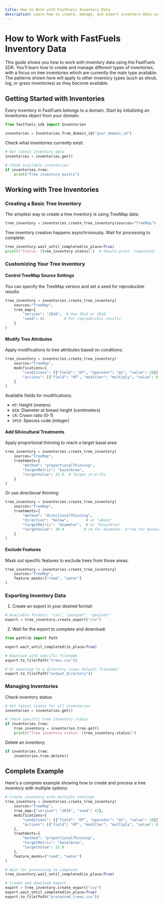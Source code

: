 ```yaml
---
title: How to Work with FastFuels Inventory Data
description: Learn how to create, manage, and export inventory data using the FastFuels SDK
---
```


# How to Work with FastFuels Inventory Data

This guide shows you how to work with inventory data using the FastFuels SDK. You'll learn how to create and manage different types of inventories, with a focus on tree inventories which are currently the main type available. The patterns shown here will apply to other inventory types (such as shrub, log, or grass inventories) as they become available.

## Getting Started with Inventories

Every inventory in FastFuels belongs to a domain. Start by initializing an Inventories object from your domain:

```python
from fastfuels_sdk import Inventories

inventories = Inventories.from_domain_id("your_domain_id")
```

Check what inventories currently exist:

```python
# Get latest inventory data
inventories = inventories.get()

# Check available inventories
if inventories.tree:
    print("Tree inventory exists")
```

## Working with Tree Inventories

### Creating a Basic Tree Inventory

The simplest way to create a tree inventory is using TreeMap data:

```python
tree_inventory = inventories.create_tree_inventory(sources="TreeMap")
```

Tree inventory creation happens asynchronously. Wait for processing to complete:

```python
tree_inventory.wait_until_completed(in_place=True)
print(f"Status: {tree_inventory.status}")  # Should print 'completed'
```

### Customizing Your Tree Inventory

#### Control TreeMap Source Settings

You can specify the TreeMap version and set a seed for reproducible results:

```python
tree_inventory = inventories.create_tree_inventory(
    sources="TreeMap",
    tree_map={
        "version": "2016",  # Use 2014 or 2016
        "seed": 42         # For reproducible results
    }
)
```

#### Modify Tree Attributes

Apply modifications to tree attributes based on conditions:

```python
tree_inventory = inventories.create_tree_inventory(
    sources="TreeMap",
    modifications={
        "conditions": [{"field": "HT", "operator": "gt", "value": 20}],
        "actions": [{"field": "HT", "modifier": "multiply", "value": 0.9}]
    }
)
```

Available fields for modifications:
- `HT`: Height (meters)
- `DIA`: Diameter at breast height (centimeters)
- `CR`: Crown ratio (0-1)
- `SPCD`: Species code (integer)

#### Add Silvicultural Treatments

Apply proportional thinning to reach a target basal area:

```python
tree_inventory = inventories.create_tree_inventory(
    sources="TreeMap",
    treatments={
        "method": "proportionalThinning",
        "targetMetric": "basalArea",
        "targetValue": 25.0  # Target in m²/ha
    }
)
```

Or use directional thinning:

```python
tree_inventory = inventories.create_tree_inventory(
    sources="TreeMap",
    treatments={
        "method": "directionalThinning",
        "direction": "below",        # or "above"
        "targetMetric": "diameter",  # or "basalArea"
        "targetValue": 30.0         # cm for diameter, m²/ha for basalArea
    }
)
```

#### Exclude Features

Mask out specific features to exclude trees from those areas:

```python
tree_inventory = inventories.create_tree_inventory(
    sources="TreeMap",
    feature_masks=["road", "water"]
)
```

### Exporting Inventory Data

1. Create an export in your desired format:

```python
# Available formats: "csv", "parquet", "geojson"
export = tree_inventory.create_export("csv")
```

2. Wait for the export to complete and download:

```python
from pathlib import Path

export.wait_until_completed(in_place=True)

# Download with specific filename
export.to_file(Path("trees.csv"))

# Or download to a directory (uses default filename)
export.to_file(Path("output_directory"))
```

### Managing Inventories

Check inventory status:

```python
# Get latest status for all inventories
inventories = inventories.get()

# Check specific tree inventory status
if inventories.tree:
    tree_inventory = inventories.tree.get()
    print(f"Tree inventory status: {tree_inventory.status}")
```

Delete an inventory:

```python
if inventories.tree:
    inventories.tree.delete()
```

## Complete Example

Here's a complete example showing how to create and process a tree inventory with multiple options:

```python
# Create inventory with multiple settings
tree_inventory = inventories.create_tree_inventory(
    sources="TreeMap",
    tree_map={"version": "2016", "seed": 42},
    modifications={
        "conditions": [{"field": "HT", "operator": "gt", "value": 20}],
        "actions": [{"field": "HT", "modifier": "multiply", "value": 0.9}]
    },
    treatments={
        "method": "proportionalThinning",
        "targetMetric": "basalArea",
        "targetValue": 25.0
    },
    feature_masks=["road", "water"]
)

# Wait for processing to complete
tree_inventory.wait_until_completed(in_place=True)

# Create and download export
export = tree_inventory.create_export("csv")
export.wait_until_completed(in_place=True)
export.to_file(Path("processed_trees.csv"))
```
